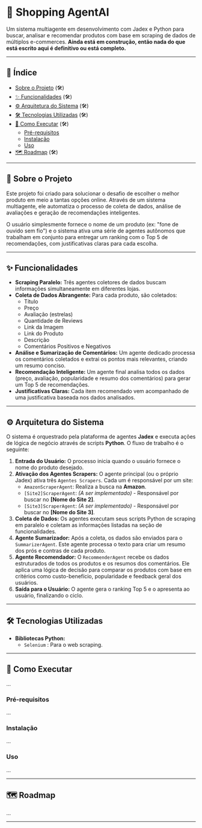 # 🛒 Shopping AgentAI

Um sistema multiagente em desenvolvimento com Jadex e Python para buscar, analisar e recomendar produtos com base em scraping de dados de múltiplos e-commerces. **Ainda está em construção, então nada do que está escrito aqui é definitivo ou está completo.**

[](https://shields.io)

-----

## 📝 Índice

  - [Sobre o Projeto](https://www.google.com/search?q=%23-sobre-o-projeto) (🛠️)
  - [✨ Funcionalidades](https://www.google.com/search?q=%23-funcionalidades) (🛠️)
  - [⚙️ Arquitetura do Sistema](https://www.google.com/search?q=%23%EF%B8%8F-arquitetura-do-sistema) (🛠️)
  - [🛠️ Tecnologias Utilizadas](https://www.google.com/search?q=%23%EF%B8%8F-tecnologias-utilizadas) (🛠️)
  - [🚀 Como Executar](https://www.google.com/search?q=%23-como-executar) (🛠️)
      - [Pré-requisitos](https://www.google.com/search?q=%23pr%C3%A9-requisitos)
      - [Instalação](https://www.google.com/search?q=%23instala%C3%A7%C3%A3o)
      - [Uso](https://www.google.com/search?q=%23uso)
  - [🗺️ Roadmap](https://www.google.com/search?q=%23%EF%B8%8F-roadmap) (🛠️)

-----

## 📖 Sobre o Projeto

Este projeto foi criado para solucionar o desafio de escolher o melhor produto em meio a tantas opções online. Através de um sistema multiagente, ele automatiza o processo de coleta de dados, análise de avaliações e geração de recomendações inteligentes.

O usuário simplesmente fornece o nome de um produto (ex: "fone de ouvido sem fio") e o sistema ativa uma série de agentes autônomos que trabalham em conjunto para entregar um ranking com o Top 5 de recomendações, com justificativas claras para cada escolha.

-----

## ✨ Funcionalidades

  - **Scraping Paralelo:** Três agentes coletores de dados buscam informações simultaneamente em diferentes lojas.
  - **Coleta de Dados Abrangente:** Para cada produto, são coletados:
      - Título
      - Preço
      - Avaliação (estrelas)
      - Quantidade de Reviews
      - Link da Imagem
      - Link do Produto
      - Descrição
      - Comentários Positivos e Negativos
  - **Análise e Sumarização de Comentários:** Um agente dedicado processa os comentários coletados e extrai os pontos mais relevantes, criando um resumo conciso.
  - **Recomendação Inteligente:** Um agente final analisa todos os dados (preço, avaliação, popularidade e resumo dos comentários) para gerar um Top 5 de recomendações.
  - **Justificativas Claras:** Cada item recomendado vem acompanhado de uma justificativa baseada nos dados analisados.

-----

## ⚙️ Arquitetura do Sistema

O sistema é orquestrado pela plataforma de agentes **Jadex** e executa ações de lógica de negócio através de scripts **Python**. O fluxo de trabalho é o seguinte:

1.  **Entrada do Usuário:** O processo inicia quando o usuário fornece o nome do produto desejado.
2.  **Ativação dos Agentes Scrapers:** O agente principal (ou o próprio Jadex) ativa três `Agentes Scrapers`. Cada um é responsável por um site:
      - `AmazonScraperAgent`: Realiza a busca na **Amazon**.
      - `[Site2]ScraperAgent`: *(A ser implementado)* - Responsável por buscar no **[Nome do Site 2]**.
      - `[Site3]ScraperAgent`: *(A ser implementado)* - Responsável por buscar no **[Nome do Site 3]**.
3.  **Coleta de Dados:** Os agentes executam seus scripts Python de scraping em paralelo e coletam as informações listadas na seção de funcionalidades.
4.  **Agente Sumarizador:** Após a coleta, os dados são enviados para o `SummarizerAgent`. Este agente processa o texto para criar um resumo dos prós e contras de cada produto.
5.  **Agente Recomendador:** O `RecommenderAgent` recebe os dados estruturados de todos os produtos e os resumos dos comentários. Ele aplica uma lógica de decisão para comparar os produtos com base em critérios como custo-benefício, popularidade e feedback geral dos usuários.
6.  **Saída para o Usuário:** O agente gera o ranking Top 5 e o apresenta ao usuário, finalizando o ciclo.

-----

## 🛠️ Tecnologias Utilizadas

  - **Bibliotecas Python:**
      - `Selenium` : Para o web scraping.

-----

## 🚀 Como Executar

...

### Pré-requisitos

...

### Instalação

...

### Uso

...

-----

## 🗺️ Roadmap

...

-----

